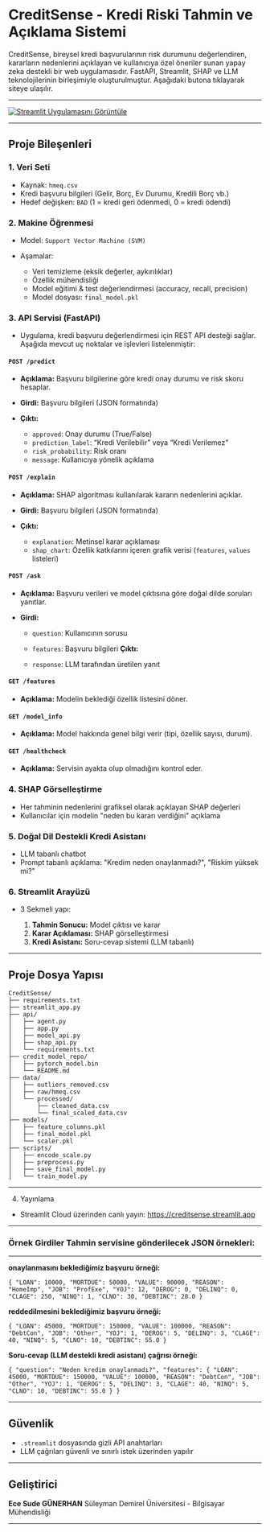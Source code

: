 #  CreditSense - Kredi Riski Tahmin ve Açıklama Sistemi

CreditSense, bireysel kredi başvurularının risk durumunu değerlendiren, kararların nedenlerini açıklayan ve kullanıcıya özel öneriler sunan yapay zeka destekli bir web uygulamasıdır. FastAPI, Streamlit, SHAP ve LLM teknolojilerinin birleşimiyle oluşturulmuştur. Aşağıdaki butona tıklayarak siteye ulaşılır.

---
[![Streamlit Uygulamasını Görüntüle](https://img.shields.io/badge/Streamlit-Live%20App-brightgreen?logo=streamlit)](https://creditsense.streamlit.app/)

---

##  Proje Bileşenleri

### 1.  Veri Seti

* Kaynak: `hmeq.csv`
* Kredi başvuru bilgileri (Gelir, Borç, Ev Durumu, Kredili Borç vb.)
* Hedef değişken: `BAD` (1 = kredi geri ödenmedi, 0 = kredi ödendi)

### 2.  Makine Öğrenmesi

* Model: `Support Vector Machine (SVM)`
* Aşamalar:

  * Veri temizleme (eksik değerler, aykırılıklar)
  * Özellik mühendisliği
  * Model eğitimi & test değerlendirmesi (accuracy, recall, precision)
  * Model dosyası: `final_model.pkl`

###  3. API Servisi (FastAPI)

* Uygulama, kredi başvuru değerlendirmesi için REST API desteği sağlar. Aşağıda mevcut uç noktalar ve işlevleri listelenmiştir:

####  `POST /predict`

* **Açıklama:** Başvuru bilgilerine göre kredi onay durumu ve risk skoru hesaplar.
* **Girdi:** Başvuru bilgileri (JSON formatında)
* **Çıktı:**

   * `approved`: Onay durumu (True/False)
   * `prediction_label`: “Kredi Verilebilir” veya “Kredi Verilemez”
   * `risk_probability`: Risk oranı
   * `message`: Kullanıcıya yönelik açıklama

####  `POST /explain`

* **Açıklama:** SHAP algoritması kullanılarak kararın nedenlerini açıklar.
* **Girdi:** Başvuru bilgileri (JSON formatında)
* **Çıktı:**

   * `explanation`: Metinsel karar açıklaması
   * `shap_chart`: Özellik katkılarını içeren grafik verisi (`features`, `values` listeleri)

####  `POST /ask`

* **Açıklama:** Başvuru verileri ve model çıktısına göre doğal dilde soruları yanıtlar.
* **Girdi:**

  * `question`: Kullanıcının sorusu
  * `features`: Başvuru bilgileri
**Çıktı:**

  * `response`: LLM tarafından üretilen yanıt

####  `GET /features`

* **Açıklama:** Modelin beklediği özellik listesini döner.

####  `GET /model_info`

* **Açıklama:** Model hakkında genel bilgi verir (tipi, özellik sayısı, durum).

####  `GET /healthcheck`

* **Açıklama:** Servisin ayakta olup olmadığını kontrol eder.


### 4.  SHAP Görselleştirme

* Her tahminin nedenlerini grafiksel olarak açıklayan SHAP değerleri
* Kullanıcılar için modelin "neden bu kararı verdiğini" açıklama

### 5.  Doğal Dil Destekli Kredi Asistanı

* LLM tabanlı chatbot 
* Prompt tabanlı açıklama: "Kredim neden onaylanmadı?", "Riskim yüksek mi?"

### 6.  Streamlit Arayüzü

* 3 Sekmeli yapı:

  1. **Tahmin Sonucu:** Model çıktısı ve karar
  2. **Karar Açıklaması:** SHAP görselleştirmesi
  3. **Kredi Asistanı:** Soru-cevap sistemi (LLM tabanlı)

---

##  Proje Dosya Yapısı

```
CreditSense/
├── requirements.txt
├── streamlit_app.py
├── api/
│   ├── agent.py
│   ├── app.py
│   ├── model_api.py
│   ├── shap_api.py
│   └── requirements.txt
├── credit_model_repo/
│   ├── pytorch_model.bin
│   └── README.md
├── data/
│   ├── outliers_removed.csv
│   ├── raw/hmeq.csv
│   └── processed/
│       ├── cleaned_data.csv
│       └── final_scaled_data.csv
├── models/
│   ├── feature_columns.pkl
│   ├── final_model.pkl
│   └── scaler.pkl
├── scripts/
│   ├── encode_scale.py
│   ├── preprocess.py
│   ├── save_final_model.py
│   └── train_model.py
```

---

4. Yayınlama

* Streamlit Cloud üzerinden canlı yayın: https://creditsense.streamlit.app

---

### Örnek Girdiler Tahmin servisine gönderilecek JSON örnekleri:

---

**onaylanmasını beklediğimiz başvuru örneği:**

```
{ "LOAN": 10000, "MORTDUE": 50000, "VALUE": 90000, "REASON": "HomeImp", "JOB": "ProfExe", "YOJ": 12, "DEROG": 0, "DELINQ": 0, "CLAGE": 250, "NINQ": 1, "CLNO": 30, "DEBTINC": 28.0 }
```

**reddedilmesini beklediğimiz başvuru örneği:**

```
{ "LOAN": 45000, "MORTDUE": 150000, "VALUE": 100000, "REASON": "DebtCon", "JOB": "Other", "YOJ": 1, "DEROG": 5, "DELINQ": 3, "CLAGE": 40, "NINQ": 5, "CLNO": 10, "DEBTINC": 55.0 }
```

**Soru-cevap (LLM destekli kredi asistanı) çağrısı örneği:**

```
{ "question": "Neden kredim onaylanmadı?", "features": { "LOAN": 45000, "MORTDUE": 150000, "VALUE": 100000, "REASON": "DebtCon", "JOB": "Other", "YOJ": 1, "DEROG": 5, "DELINQ": 3, "CLAGE": 40, "NINQ": 5, "CLNO": 10, "DEBTINC": 55.0 } }
```

---

##  Güvenlik

* `.streamlit` dosyasında gizli API anahtarları
* LLM çağrıları güvenli ve sınırlı istek üzerinden yapılır

---


##  Geliştirici

**Ece Sude GÜNERHAN**
Süleyman Demirel Üniversitesi - Bilgisayar Mühendisliği

---
